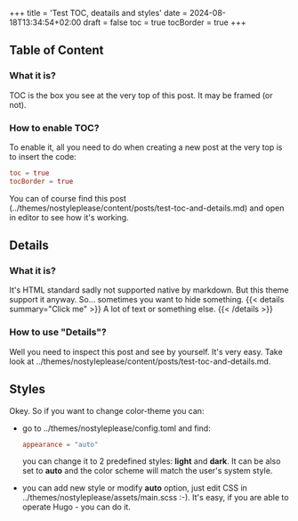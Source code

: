 +++
title = 'Test TOC, deatails and styles'
date = 2024-08-18T13:34:54+02:00
draft = false
toc = true
tocBorder = true
+++

## Table of Content
### What it is?
TOC is the box you see at the very top of this post. It may be framed (or not).
### How to enable TOC?
To enable it, all you need to do when creating a new post at the very top is to insert the code:
```toml
toc = true
tocBorder = true
```
You can of course find this post (../themes/nostyleplease/content/posts/test-toc-and-details.md) and open in editor to see how it's working.

## Details
### What it is?
It's HTML standard sadly not supported native by markdown. But this theme support it anyway. So... sometimes you want to hide something.
{{< details summary="Click me" >}}
A lot of text or something else.
{{< /details >}}
### How to use "Details"?
Well you need to inspect this post and see by yourself. It's very easy. Take look at ../themes/nostyleplease/content/posts/test-toc-and-details.md.

## Styles
Okey. So if you want to change color-theme you can:
- go to ../themes/nostyleplease/config.toml and find:

  ```toml
  appearance = "auto"
  ```
  you can change it to 2 predefined styles: **light** and **dark**. It can be also set to **auto** and the color scheme will match the user's system style.
- you can add new style or modify **auto** option, just edit CSS in ../themes/nostyleplease/assets/main.scss :-). It's easy, if you are able to operate Hugo - you can do it.
